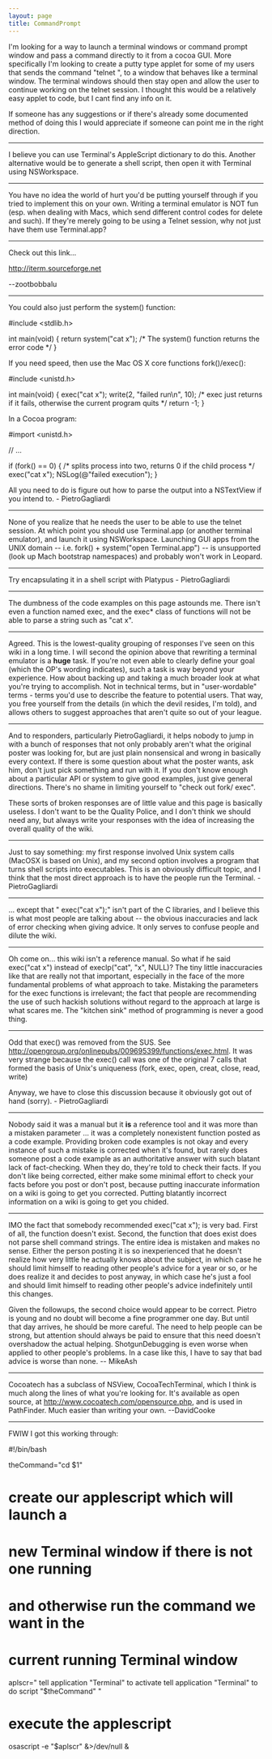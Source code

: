 ```yaml
---
layout: page
title: CommandPrompt
---
```



I'm looking for a way to launch a terminal windows or command prompt window and pass a command directly to it from a cocoa GUI.  More specifically I'm looking to create a putty type applet for some of my users that sends the command "telnet <some IP address>", to a window that behaves like a terminal window.  The terminal windows should then stay open and allow the user to continue working on the telnet session.  I thought this would be a relatively easy applet to code, but I cant find any info on it. 

If someone has any suggestions or if there's already some documented method of doing this I would appreciate if someone can point me in the right direction.

----
I believe you can use Terminal's AppleScript dictionary to do this. Another alternative would be to generate a shell script, then open it with Terminal using NSWorkspace.

----
You have no idea the world of hurt you'd be putting yourself through if you tried to implement this on your own.  Writing a terminal emulator is NOT fun (esp. when dealing with Macs, which send different control codes for delete and such).  If they're merely going to be using a Telnet session, why not just have them use Terminal.app?

----

Check out this link...

http://iterm.sourceforge.net 

--zootbobbalu

----
You could also just perform the system() function:

    
#include <stdlib.h>

int main(void)
{
    return system("cat x"); /* The system() function returns the error code */
}


If you need speed, then use the Mac OS X core functions fork()/exec():

    
#include <unistd.h>

int main(void)
{
    exec("cat x");
    write(2, "failed run\n", 10); /* exec just returns if it fails, otherwise the current program quits */
    return -1;
}


In a Cocoa program:

    
#import <unistd.h>

// ...

if (fork() == 0) { /* splits process into two, returns 0 if the child process */
    exec("cat x");
    NSLog(@"failed execution");
}


All you need to do is figure out how to parse the output into a NSTextView if you intend to. - PietroGagliardi

----

None of you realize that he needs the user to be able to use the telnet session.  At which point you should use Terminal.app (or another terminal emulator), and launch it using NSWorkspace.  Launching GUI apps from the UNIX domain -- i.e. fork() + system("open Terminal.app") -- is unsupported (look up Mach bootstrap namespaces) and probably won't work in Leopard.

----
Try encapsulating it in a shell script with Platypus - PietroGagliardi

----
The dumbness of the code examples on this page astounds me. There isn't even a function named     exec, and the     exec* class of functions will not be able to parse a string such as     "cat x".

----

Agreed. This is the lowest-quality grouping of responses I've seen on this wiki in a long time. I will second the opinion above that rewriting a terminal emulator is a **huge** task. If you're not even able to clearly define your goal (which the OP's wording indicates), such a task is way beyond your experience. How about backing up and taking a much broader look at what you're trying to accomplish. Not in technical terms, but in "user-wordable" terms - terms you'd use to describe the feature to potential users. That way, you free yourself from the details (in which the devil resides, I'm told), and allows others to suggest approaches that aren't quite so out of your league.

----
And to responders, particularly PietroGagliardi, it helps nobody to jump in with a bunch of responses that not only probably aren't what the original poster was looking for, but are just plain nonsensical and wrong in basically every context. If there is some question about what the poster wants, ask him, don't just pick something and run with it. If you don't know enough about a particular API or system to give good examples, just give general directions. There's no shame in limiting yourself to "check out     fork/    exec".

These sorts of broken responses are of little value and this page is basically useless. I don't want to be the Quality Police, and I don't think we should need any, but always write your responses with the idea of increasing the overall quality of the wiki.

----
Just to say something: my first response involved Unix system calls (MacOSX is based on Unix), and my second option involves a program that turns shell scripts into executables. This is an obviously difficult topic, and I think that the most direct approach is to have the people run the Terminal. - PietroGagliardi

----

... except that "    exec("cat x");" isn't part of the C libraries, and I believe this is what most people are talking about -- the obvious inaccuracies and lack of error checking when giving advice. It only serves to confuse people and dilute the wiki.

----

Oh come on... this wiki isn't a reference manual.  So what if he said     exec("cat x") instead of     execlp("cat", "x", NULL)?  The tiny little inaccuracies like that are really not that important, especially in the face of the more fundamental problems of what approach to take.  Mistaking the parameters for the     exec functions is irrelevant; the fact that people are recommending the use of such hackish solutions without regard to the approach at large is what scares me.  The "kitchen sink" method of programming is never a good thing.

----
Odd that exec() was removed from the SUS. See http://opengroup.org/onlinepubs/009695399/functions/exec.html. It was very strange because the exec() call was one of the original 7 calls that formed the basis of Unix's uniqueness (fork, exec, open, creat, close, read, write)

Anyway, we have to close this discussion because it obviously got out of hand (sorry). - PietroGagliardi

----

Nobody said it was a manual but it **is** a reference tool and it was more than a mistaken parameter ... it was a completely nonexistent function posted as a code example. Providing broken code examples is not okay and every instance of such a mistake is corrected when it's found, but rarely does someone post a code example as an authoritative answer with such blatant lack of fact-checking. When they do, they're told to check their facts. If you don't like being corrected, either make some minimal effort to check your facts before you post or don't post, because putting inaccurate information on a wiki is going to get you corrected. Putting blatantly incorrect information on a wiki is going to get you chided.

----
IMO the fact that somebody recommended     exec("cat x"); is very bad. First of all, the function doesn't exist. Second, the function that does exist does not parse shell command strings. The entire idea is mistaken and makes no sense. Either the person posting it is so inexperienced that he doesn't realize how very little he actually knows about the subject, in which case he should limit himself to reading other people's advice for a year or so, or he does realize it and decides to post anyway, in which case he's just a fool and should limit himself to reading other people's advice indefinitely until this changes.

Given the followups, the second choice would appear to be correct. Pietro is young and no doubt will become a fine programmer one day. But until that day arrives, he should be more careful. The need to help people can be strong, but attention should always be paid to ensure that this need doesn't overshadow the actual helping. ShotgunDebugging is even worse when applied to other people's problems. In a case like this, I have to say that bad advice is worse than none. -- MikeAsh

----

Cocoatech has a subclass of NSView, CocoaTechTerminal, which I think is much along the lines of what you're looking for. It's available as open source, at http://www.cocoatech.com/opensource.php, and is used in PathFinder. Much easier than writing your own.  --DavidCooke

----

FWIW I got this working through:

    
#!/bin/bash

theCommand="cd $1"

# create our applescript which will launch a
# new Terminal window if there is not one running
# and otherwise run the command we want in the
# current running Terminal window
aplscr="
tell application \"Terminal\" to activate
tell application \"Terminal\" to do script \"$theCommand\"
"

# execute the applescript
osascript -e "$aplscr" &>/dev/null &


